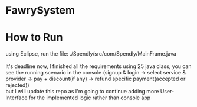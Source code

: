 # FawrySystem
# How to Run
using Eclipse, run the file: ./Spendly/src/com/Spendly/MainFrame.java
<br><br>
It's deadline now, I finished all the requirements using 25 java class, you can see the running scenario in the console (signup & login -> select service & provider -> pay + discount(if any) -> refund specific payment(accepted or rejected))
<br>
but I will update this repo as I'm going to continue adding more User-Interface for the implemented logic rather than console app
